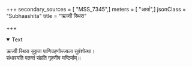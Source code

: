 +++
secondary_sources = [ "MSS_7345",]
meters = [ "आर्या",]
jsonClass = "Subhaashita"
title = "ऋज्वी स्थिरा"

+++

<details open><summary>Text</summary>

ऋज्वी स्थिरा सुवृत्ता पाणिग्रहणोज्ज्वला सुवंशोत्था।  
संधारयति पतन्तं संप्रति गृहणीव यष्टिर्माम्॥
</details>
